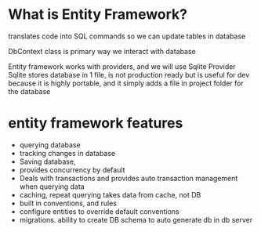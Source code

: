 # What is Entity Framework?
translates code into SQL commands so we can update tables in database

DbContext class is primary way we interact with database

Entity framework works with providers, and we will use Sqlite Provider
Sqlite stores database in 1 file, is not production ready but is useful for dev because it is highly portable, and it simply adds a file in project folder for the database


# entity framework features
* querying database
* tracking changes in database
* Saving database, 
* provides concurrency by default
* Deals with transactions and provides auto transaction management when querying data
* caching, repeat querying takes data from cache, not DB
* built in conventions, and rules
* configure entities to override default conventions
* migrations. ability to create DB schema  to auto generate db in db server


